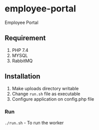 # employee-portal
Employee Portal

## Requirement
1. PHP 7.4
2. MYSQL
3. RabbitMQ

## Installation 
1. Make uploads directory writable
2. Change `run.sh` file as executable
3. Configure application on config.php file

### Run
`./run.sh` - To run the worker 